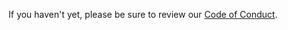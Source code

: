 If you haven't yet, please be sure to review our [Code of Conduct](https://appsilon.com/code-of-conduct).
